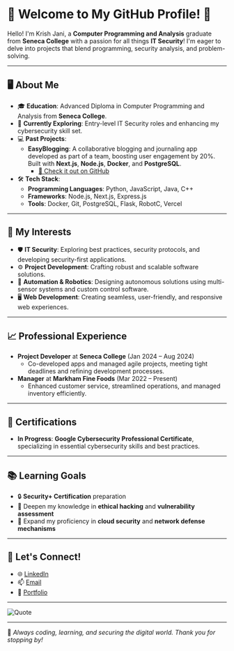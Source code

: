 # 🌟 Welcome to My GitHub Profile! 🌟

Hello! I'm Krish Jani, a **Computer Programming and Analysis** graduate from **Seneca College** with a passion for all things **IT Security**! I'm eager to delve into projects that blend programming, security analysis, and problem-solving.

---

## 🖥️ About Me
- 🎓 **Education**: Advanced Diploma in Computer Programming and Analysis from **Seneca College**.
- 🌱 **Currently Exploring**: Entry-level IT Security roles and enhancing my cybersecurity skill set.
- 💻 **Past Projects**:
  - **EasyBlogging**: A collaborative blogging and journaling app developed as part of a team, boosting user engagement by 20%. Built with **Next.js**, **Node.js**, **Docker**, and **PostgreSQL**.
    - [🔗 Check it out on GitHub](https://github.com/PRJ-2024-Team01/prj666)
- 🛠️ **Tech Stack**: 
  - **Programming Languages**: Python, JavaScript, Java, C++
  - **Frameworks**: Node.js, Next.js, Express.js
  - **Tools**: Docker, Git, PostgreSQL, Flask, RobotC, Vercel

---

## 🔐 My Interests
- 🛡️ **IT Security**: Exploring best practices, security protocols, and developing security-first applications.
- ⚙️ **Project Development**: Crafting robust and scalable software solutions.
- 🤖 **Automation & Robotics**: Designing autonomous solutions using multi-sensor systems and custom control software.
- 🖥️ **Web Development**: Creating seamless, user-friendly, and responsive web experiences.

---

## 📈 Professional Experience
- **Project Developer** at **Seneca College** (Jan 2024 – Aug 2024)
  - Co-developed apps and managed agile projects, meeting tight deadlines and refining development processes.
- **Manager** at **Markham Fine Foods** (Mar 2022 – Present)
  - Enhanced customer service, streamlined operations, and managed inventory efficiently.

---

## 🏅 Certifications
- **In Progress**: **Google Cybersecurity Professional Certificate**, specializing in essential cybersecurity skills and best practices.

---

## 📚 Learning Goals
- 🔒 **Security+ Certification** preparation
- 🧠 Deepen my knowledge in **ethical hacking** and **vulnerability assessment**
- 🚀 Expand my proficiency in **cloud security** and **network defense mechanisms**

---

## 🤝 Let's Connect!
- 🌐 [LinkedIn](https://www.linkedin.com/in/krish1123/)
- 📫 [Email](mailto:youremail@example.com)
- 🔗 [Portfolio](https://jani333.github.io)

---

![Quote](https://quotes-github-readme.vercel.app/api?type=horizontal&theme=radical&quote=“The%20only%20way%20to%20achieve%20the%20impossible%20is%20to%20believe%20it%20is%20possible.”&author=Charles%20Kingsleigh)

---

🔧 *Always coding, learning, and securing the digital world. Thank you for stopping by!*
